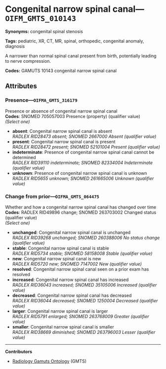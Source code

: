 # Congenital narrow spinal canal—`OIFM_GMTS_010143`

**Synonyms:** congenital spinal stenosis

**Tags:** pediatric, XR, CT, MR, spinal, orthopedic, congenital anomaly, diagnosis

A narrower than normal spinal canal present from birth, potentially leading to nerve compression.

**Codes:** GAMUTS 10143 congenital narrow spinal canal

## Attributes

### Presence—`OIFMA_GMTS_316179`

Presence or absence of congenital narrow spinal canal  
**Codes**: SNOMED 705057003 Presence (property) (qualifier value)  
*(Select one)*

- **absent**: Congenital narrow spinal canal is absent  
_RADLEX RID28473 absent; SNOMED 2667000 Absent (qualifier value)_
- **present**: Congenital narrow spinal canal is present  
_RADLEX RID28472 present; SNOMED 52101004 Present (qualifier value)_
- **indeterminate**: Presence of congenital narrow spinal canal cannot be determined  
_RADLEX RID39110 indeterminate; SNOMED 82334004 Indeterminate (qualifier value)_
- **unknown**: Presence of congenital narrow spinal canal is unknown  
_RADLEX RID5655 unknown; SNOMED 261665006 Unknown (qualifier value)_

### Change from prior—`OIFMA_GMTS_064475`

Whether and how a congenital narrow spinal canal has changed over time  
**Codes**: RADLEX RID49896 change; SNOMED 263703002 Changed status (qualifier value)  
*(Select one)*

- **unchanged**: Congenital narrow spinal canal is unchanged  
_RADLEX RID39268 unchanged; SNOMED 260388006 No status change (qualifier value)_
- **stable**: Congenital narrow spinal canal is stable  
_RADLEX RID5734 stable; SNOMED 58158008 Stable (qualifier value)_
- **new**: Congenital narrow spinal canal is new  
_RADLEX RID5720 new; SNOMED 7147002 New (qualifier value)_
- **resolved**: Congenital narrow spinal canal seen on a prior exam has resolved  
- **increased**: Congenital narrow spinal canal has increased  
_RADLEX RID36043 increased; SNOMED 35105006 Increased (qualifier value)_
- **decreased**: Congenital narrow spinal canal has decreased  
_RADLEX RID36044 decreased; SNOMED 1250004 Decreased (qualifier value)_
- **larger**: Congenital narrow spinal canal is larger  
_RADLEX RID5791 enlarged; SNOMED 263768009 Greater (qualifier value)_
- **smaller**: Congenital narrow spinal canal is smaller  
_RADLEX RID38669 diminished; SNOMED 263796003 Lesser (qualifier value)_

---

**Contributors**

- [Radiology Gamuts Ontology](https://gamuts.net/) (GMTS)